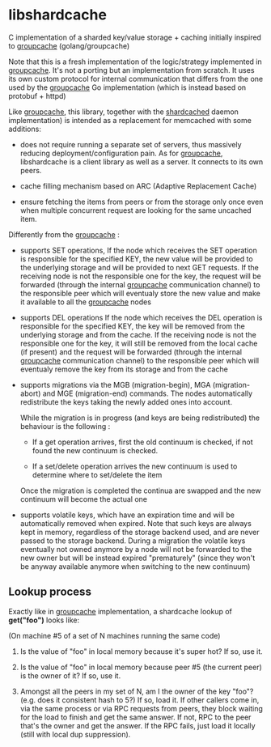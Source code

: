 libshardcache
======

C implementation of a sharded key/value storage + caching 
initially inspired to [groupcache](http://github.com/golang/groupcache "groupcache") (golang/groupcache)

Note that this is a fresh implementation of the logic/strategy
implemented in [groupcache](http://github.com/golang/groupcache "groupcache"). It's not a porting but an implementation
from scratch. It uses its own custom protocol for internal communication
that differs from the one used by the [groupcache](http://github.com/golang/groupcache "groupcache") Go implementation
(which is instead based on protobuf + httpd)

Like [groupcache](http://github.com/golang/groupcache "groupcache"),
this library, together with the [shardcached](http://github.com/xant/shardcached "shardcached") daemon implementation)
is intended as a replacement for memcached with some additions:

 * does not require running a separate set of servers, thus massively
   reducing deployment/configuration pain. As for [groupcache](http://github.com/golang/groupcache "groupcache"),
   libshardcache is a client library as well as a server.
   It connects to its own peers.

 * cache filling mechanism based on ARC (Adaptive Replacement Cache)

 * ensure fetching the items from peers or from the storage only once
   even when multiple concurrent request are looking for the same 
   uncached item.

Differently from the [groupcache](http://github.com/golang/groupcache "groupcache") :

 * supports SET operations, If the node which receives the SET operation
   is responsible for the specified KEY, the new value will be provided to
   the underlying storage and will be provided to next GET requests.
   If the receiving node is not the responsible one for the key, the request
   will be forwarded (through the internal [groupcache](http://github.com/golang/groupcache "groupcache") communication channel)
   to the responsible peer which will eventualy store the new value and make it
   available to all the [groupcache](http://github.com/golang/groupcache "groupcache") nodes
 
 * supports DEL operations If the node which receives the DEL operation
   is responsible for the specified KEY, the key will be removed from the
   underlying storage and from the cache.
   If the receiving node is not the responsible one for the key, it will still
   be removed from the local cache (if present) and the request will be
   forwarded (through the internal [groupcache](http://github.com/golang/groupcache "groupcache") communication channel) to the
   responsible peer which will eventualy remove the key from its storage
   and from the cache

 * supports migrations via the MGB (migration-begin), MGA (migration-abort)
   and MGE (migration-end) commands. The nodes automatically redistribute
   the keys taking the newly added ones into account.
   
   While the migration is in progress (and keys are being redistributed) 
   the behaviour is the following :

   - If a get operation arrives, first the old continuum is checked,
     if not found the new continuum is checked.
     
   - If a set/delete operation arrives the new continuum is used
     to determine where to set/delete the item

   Once the migration is completed the continua are swapped and the new
   continuum will become the actual one

  * supports volatile keys, which have an expiration time and will be automatically removed when expired.
    Note that such keys are always kept in memory, regardless of the storage backend used, and are never 
    passed to the storage backend.
    During a migration the volatile keys eventually not owned anymore by a node will not be forwarded to
    the new owner but will be instead expired "prematurely" (since they won't be anyway available anymore
    when switching to the new continuum)

## Lookup process

Exactly like in [groupcache](http://github.com/golang/groupcache "groupcache") implementation, a shardcache lookup of **get("foo")** looks like:

(On machine #5 of a set of N machines running the same code)

 1. Is the value of "foo" in local memory because it's super hot?  If so, use it.

 2. Is the value of "foo" in local memory because peer #5 (the current
    peer) is the owner of it?  If so, use it.

 3. Amongst all the peers in my set of N, am I the owner of the key
    "foo"?  (e.g. does it consistent hash to 5?)  If so, load it.  If
    other callers come in, via the same process or via RPC requests
    from peers, they block waiting for the load to finish and get the
    same answer.  If not, RPC to the peer that's the owner and get
    the answer.  If the RPC fails, just load it locally (still with
    local dup suppression).

